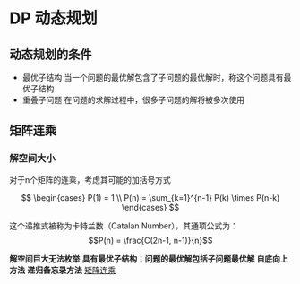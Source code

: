 # DP 动态规划

## 动态规划的条件

- 最优子结构
    当一个问题的最优解包含了子问题的最优解时，称这个问题具有最优子结构
- 重叠子问题
    在问题的求解过程中，很多子问题的解将被多次使用

## 矩阵连乘

### 解空间大小
对于n个矩阵的连乘，考虑其可能的加括号方式

$$
    \begin{cases}
        P(1) = 1 \\ 
        P(n) = \sum_{k=1}^{n-1} P(k) \times P(n-k)
    \end{cases}
$$


这个递推式被称为卡特兰数（Catalan Number），其通项公式为：
$$P(n) = \frac{C(2n-1, n-1)}{n}$$

**解空间巨大无法枚举**
**具有最优子结构：问题的最优解包括子问题最优解**
**自底向上方法**
**递归备忘录方法**
[矩阵连乘](03\Matrix_multiplication_Solution_space_size.cpp)
